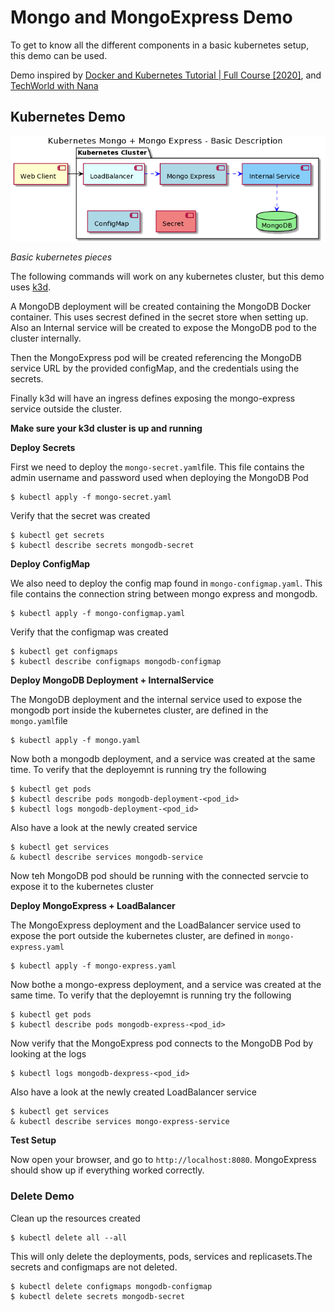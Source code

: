 # Mongo and MongoExpress Demo

To get to know all the different components in a basic kubernetes setup, this demo can be used.

Demo inspired by [Docker and Kubernetes Tutorial | Full Course [2020]](https://www.youtube.com/watch?v=bhBSlnQcq2k),
and [TechWorld with Nana](https://www.youtube.com/channel/UCdngmbVKX1Tgre699-XLlUA)

## Kubernetes Demo

![](resources/kub-Pieces.png)

_Basic kubernetes pieces_

The following commands will work on any kubernetes cluster, but this demo uses [k3d](https://k3d.io).

A MongoDB deployment will be created containing the MongoDB Docker container. This uses secrest defined in the secret store when setting up. Also an Internal service will be created to expose the MongoDB pod to the cluster internally.

Then the MongoExpress pod will be created referencing the MongoDB service URL by the provided configMap, and the credentials using the secrets.

Finally k3d will have an ingress defines exposing the mongo-express service outside the cluster.

**Make sure your k3d cluster is up and running**

**Deploy Secrets**

First we need to deploy the `mongo-secret.yaml`file. This file contains the admin username and password used when deploying the MongoDB Pod

    $ kubectl apply -f mongo-secret.yaml

Verify that the secret was created

    $ kubectl get secrets
    $ kubectl describe secrets mongodb-secret

**Deploy ConfigMap**

We also need to deploy the config map found in `mongo-configmap.yaml`. This file contains the connection string between mongo express and mongodb.

    $ kubectl apply -f mongo-configmap.yaml

Verify that the configmap was created

    $ kubectl get configmaps
    $ kubectl describe configmaps mongodb-configmap

**Deploy MongoDB Deployment + InternalService**

The MongoDB deployment and the internal service used to expose the mongodb port inside the kubernetes cluster, are defined in the `mongo.yaml`file

    $ kubectl apply -f mongo.yaml

Now both a mongodb deployment, and a service was created at the same time. To verify that the deployemnt is running try the following

    $ kubectl get pods
    $ kubectl describe pods mongodb-deployment-<pod_id>
    $ kubectl logs mongodb-deployment-<pod_id>

Also have a look at the newly created service

    $ kubectl get services
    & kubectl describe services mongodb-service

Now teh MongoDB pod should be running with the connected servcie to expose it to the kubernetes cluster

**Deploy MongoExpress + LoadBalancer**

The MongoExpress deployment and the LoadBalancer service used to expose the port outside the kubernetes cluster, are defined in `mongo-express.yaml`

    $ kubectl apply -f mongo-express.yaml

Now bothe a mongo-express deployment, and a service was created at the same time. To verify that the deployemnt is running try the following

    $ kubectl get pods
    $ kubectl describe pods mongodb-express-<pod_id>

Now verify that the MongoExpress pod connects to the MongoDB Pod by looking at the logs

    $ kubectl logs mongodb-dexpress-<pod_id>

Also have a look at the newly created LoadBalancer service

    $ kubectl get services
    & kubectl describe services mongo-express-service

**Test Setup**

Now open your browser, and go to `http://localhost:8080`. MongoExpress should show up if everything worked correctly.

### Delete Demo

Clean up the resources created

    $ kubectl delete all --all

This will only delete the deployments, pods, services and replicasets.The secrets and configmaps are not deleted.

    $ kubectl delete configmaps mongodb-configmap
    $ kubectl delete secrets mongodb-secret
